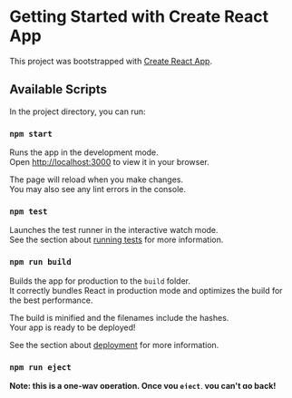 # Getting Started with Create React App

This project was bootstrapped with [Create React App](https://github.com/facebook/create-react-app).

## Available Scripts

In the project directory, you can run:

### `npm start`

Runs the app in the development mode.\
Open [http://localhost:3000](http://localhost:3000) to view it in your browser.

The page will reload when you make changes.\
You may also see any lint errors in the console.

### `npm test`

Launches the test runner in the interactive watch mode.\
See the section about [running tests](https://facebook.github.io/create-react-app/docs/running-tests) for more information.

### `npm run build`

Builds the app for production to the `build` folder.\
It correctly bundles React in production mode and optimizes the build for the best performance.

The build is minified and the filenames include the hashes.\
Your app is ready to be deployed!

See the section about [deployment](https://facebook.github.io/create-react-app/docs/deployment) for more information.

### `npm run eject`

**Note: this is a one-way operation. Once you `eject`, you can't go back!**

If you aren't satisfied with the build tool and configuration choices, you can `eject` at any time. This command will remove the single build dependency from your project.

Instead, it will copy all the configuration files and the transitive dependencies (webpack, Babel, ESLint, etc) right into your project so you have full control over them. All of the commands except `eject` will still work, but they will point to the copied scripts so you can tweak them. At this point you're on your own.

You don't have to ever use `eject`. The curated feature set is suitable for small and middle deployments, and you shouldn't feel obligated to use this feature. However we understand that this tool wouldn't be useful if you couldn't customize it when you are ready for it.

## Learn More

You can learn more in the [Create React App documentation](https://facebook.github.io/create-react-app/docs/getting-started).

To learn React, check out the [React documentation](https://reactjs.org/).

### Code Splitting

This section has moved here: [https://facebook.github.io/create-react-app/docs/code-splitting](https://facebook.github.io/create-react-app/docs/code-splitting)

### Analyzing the Bundle Size

This section has moved here: [https://facebook.github.io/create-react-app/docs/analyzing-the-bundle-size](https://facebook.github.io/create-react-app/docs/analyzing-the-bundle-size)

### Making a Progressive Web App

This section has moved here: [https://facebook.github.io/create-react-app/docs/making-a-progressive-web-app](https://facebook.github.io/create-react-app/docs/making-a-progressive-web-app)

### Advanced Configuration

This section has moved here: [https://facebook.github.io/create-react-app/docs/advanced-configuration](https://facebook.github.io/create-react-app/docs/advanced-configuration)

### Deployment

This section has moved here: [https://facebook.github.io/create-react-app/docs/deployment](https://facebook.github.io/create-react-app/docs/deployment)

### `npm run build` fails to minify

This section has moved here: [https://facebook.github.io/create-react-app/docs/troubleshooting#npm-run-build-fails-to-minify](https://facebook.github.io/create-react-app/docs/troubleshooting#npm-run-build-fails-to-minify)




"Food Donation Locator" App:
The "Food Donation Locator" app could be a separate React app that helps users to find local food banks or food pantries that accept donations. It would allow restaurants, individuals, and other organizations to easily locate and donate surplus food to the nearest food bank or pantry.

The app could have the following features:

User registration and login system: Users would be able to create an account and log in to the app. This would allow the app to track their donations and provide personalized recommendations.
Donation tracking: Users could input details of their donations, including the type of food donated, the date and time of the donation, and the location of the food bank or pantry. The app would automatically generate a donation receipt for tax purposes.
Donation locator: The app would use geolocation technology to help users find the nearest food banks or pantries that accept donations. Users could search by zip code, city, or state to find the most convenient locations.
Donation notifications: The app could send notifications to users when a local food bank or pantry is in urgent need of specific types of food donations, such as fresh produce or non-perishable goods.
Donation history: The app would maintain a record of users' donation history, including the quantity and type of food donated, and the location of the food bank or pantry.
The "Food Donation Locator" app could be a valuable tool for anyone looking to donate surplus food to those in need. By making it easy to locate and donate to local food banks and pantries, you can ensure that the donations are being distributed effectively and reaching those who need them the most. Additionally, by tracking users' donation history, you can encourage regular donations and create a sense of community around your food app.